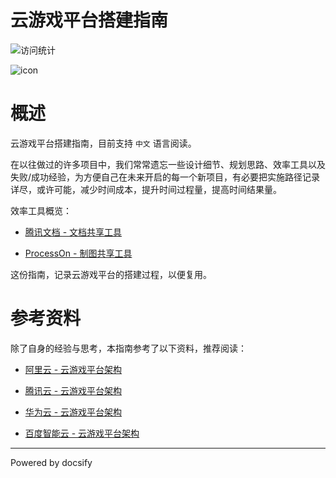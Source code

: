 # 云游戏平台搭建指南

![访问统计](https://visitor-badge.glitch.me/badge?page_id=senlypan.cloudgaming.readme&left_color=blue&right_color=red)

![icon](http://cloudgaming.panshenlian.com/_media/icon200.png)

# 概述

云游戏平台搭建指南，目前支持 `中文` 语言阅读。

在以往做过的许多项目中，我们常常遗忘一些设计细节、规划思路、效率工具以及失败/成功经验，为方便自己在未来开启的每一个新项目，有必要把实施路径记录详尽，或许可能，减少时间成本，提升时间过程量，提高时间结果量。


效率工具概览：

- [腾讯文档 - 文档共享工具](https://docs.qq.com/desktop)

- [ProcessOn - 制图共享工具](https://www.processon.com/)

这份指南，记录云游戏平台的搭建过程，以便复用。

# 参考资料

除了自身的经验与思考，本指南参考了以下资料，推荐阅读：


- [阿里云 - 云游戏平台架构](https://www.aliyun.com/product/industryengine/cloudgamingplatform)  

- [腾讯云 - 云游戏平台架构](https://cloud.tencent.com/product/gs)  

- [华为云 - 云游戏平台架构](https://www.huaweicloud.com/solution/gamecloud/)  

- [百度智能云 - 云游戏平台架构](https://cloud.baidu.com/solution/game/cloudgame.html)



***
Powered by docsify